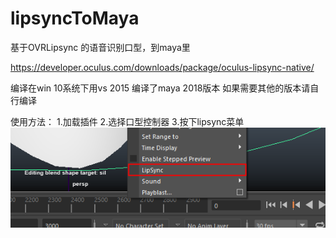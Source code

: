 # lipsyncToMaya

基于OVRLipsync 的语音识别口型，到maya里

https://developer.oculus.com/downloads/package/oculus-lipsync-native/

编译在win 10系统下用vs 2015 编译了maya 2018版本
如果需要其他的版本请自行编译



使用方法：
  1.加载插件
  2.选择口型控制器
  3.按下lipsync菜单
  ![image](https://github.com/ghostZZZZZZZ/lipsyncToMaya/blob/main/image/9396AB67-5E2E-47ff-ADD1-D5F854AB7565.png)
  
